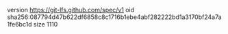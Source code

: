 version https://git-lfs.github.com/spec/v1
oid sha256:087794d47b622df6858c8c1716b1ebe4abf282222bd1a3170bf24a7a1fe6bc1d
size 1110
